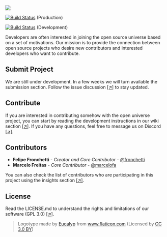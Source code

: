 <img src="https://github.com/openuniverseorg/openuniverse/blob/master/logo.png">

[![Build Status](https://travis-ci.com/openuniverseorg/openuniverse.svg?branch=master)](https://travis-ci.com/openuniverseorg/openuniverse) (Production)

[![Build Status](https://travis-ci.com/openuniverseorg/openuniverse.svg?branch=development)](https://travis-ci.com/openuniverseorg/openuniverse) (Development)

Developers are often interested in joining the open source universe based on a set of motivations. Our mission is to provide the connection between open source projects who desire new contributors and interested developers who want to contribute.

## Submit Project
We are still under development. In a few weeks we will turn available the submission section. Follow the issue discussion [[↗]](https://github.com/openuniverseorg/telescope/issues/1) to stay updated.

## Contribute
If you are interested in contributing somehow with the open universe project, you can start by reading the development instructions in our wiki section [[↗]](https://github.com/openuniverseorg/openuniverse/wiki). If you have any questions, feel free to message us on Discord [[↗]](https://discordapp.com/invite/wvwRDDj). 

## Contributors
* **Felipe Fronchetti** - *Creator and Core Contributor* - [@fronchetti](https://github.com/fronchetti)
* **Marcelo Freitas** - *Core Contributor* - [@marcelofa](https://github.com/marcelofa)

You can also check the list of contributors who are participating in this project using the insights section [[↗]](https://github.com/openuniverseorg/openuniverse/pulse).

## License
Read the LICENSE.md to understand the rights and limitations of our software (GPL 3.0) [[↗]](https://github.com/openuniverseorg/openuniverse/blob/master/LICENSE.md). 

> Logotype made by <a href="https://www.flaticon.com/authors/eucalyp" title="Eucalyp" target="_blank">Eucalyp</a> from <a href="https://www.flaticon.com/" title="Flaticon" target="_blank">www.flaticon.com</a> (Licensed by <a href="http://creativecommons.org/licenses/by/3.0/" title="Creative Commons BY 3.0" target="_blank">CC 3.0 BY</a>)

